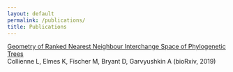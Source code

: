 ```yaml
---
layout: default
permalink: /publications/
title: Publications
---
```




[Geometry of Ranked Nearest Neighbour Interchange Space of Phylogenetic Trees](http://dx.doi.org/10.1101/2019.12.19.883603)  
Collienne L, Elmes K, Fischer M, Bryant D, Garvyushkin A (bioRxiv, 2019)
